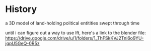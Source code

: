 # History
a 3D model of land-holding political entitities swept through time

until i can figure out a way to use lft, here's a link to the blender file: https://drive.google.com/drive/u/1/folders/1_ThFSkKVJ2Tni6o9YU-jqpU5GeQ-0R5z
